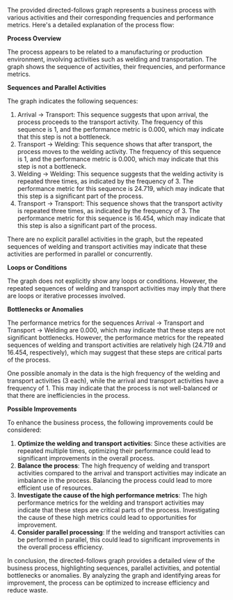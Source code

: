 The provided directed-follows graph represents a business process with various activities and their corresponding frequencies and performance metrics. Here's a detailed explanation of the process flow:

**Process Overview**

The process appears to be related to a manufacturing or production environment, involving activities such as welding and transportation. The graph shows the sequence of activities, their frequencies, and performance metrics.

**Sequences and Parallel Activities**

The graph indicates the following sequences:

1. Arrival -> Transport: This sequence suggests that upon arrival, the process proceeds to the transport activity. The frequency of this sequence is 1, and the performance metric is 0.000, which may indicate that this step is not a bottleneck.
2. Transport -> Welding: This sequence shows that after transport, the process moves to the welding activity. The frequency of this sequence is 1, and the performance metric is 0.000, which may indicate that this step is not a bottleneck.
3. Welding -> Welding: This sequence suggests that the welding activity is repeated three times, as indicated by the frequency of 3. The performance metric for this sequence is 24.719, which may indicate that this step is a significant part of the process.
4. Transport -> Transport: This sequence shows that the transport activity is repeated three times, as indicated by the frequency of 3. The performance metric for this sequence is 16.454, which may indicate that this step is also a significant part of the process.

There are no explicit parallel activities in the graph, but the repeated sequences of welding and transport activities may indicate that these activities are performed in parallel or concurrently.

**Loops or Conditions**

The graph does not explicitly show any loops or conditions. However, the repeated sequences of welding and transport activities may imply that there are loops or iterative processes involved.

**Bottlenecks or Anomalies**

The performance metrics for the sequences Arrival -> Transport and Transport -> Welding are 0.000, which may indicate that these steps are not significant bottlenecks. However, the performance metrics for the repeated sequences of welding and transport activities are relatively high (24.719 and 16.454, respectively), which may suggest that these steps are critical parts of the process.

One possible anomaly in the data is the high frequency of the welding and transport activities (3 each), while the arrival and transport activities have a frequency of 1. This may indicate that the process is not well-balanced or that there are inefficiencies in the process.

**Possible Improvements**

To enhance the business process, the following improvements could be considered:

1. **Optimize the welding and transport activities**: Since these activities are repeated multiple times, optimizing their performance could lead to significant improvements in the overall process.
2. **Balance the process**: The high frequency of welding and transport activities compared to the arrival and transport activities may indicate an imbalance in the process. Balancing the process could lead to more efficient use of resources.
3. **Investigate the cause of the high performance metrics**: The high performance metrics for the welding and transport activities may indicate that these steps are critical parts of the process. Investigating the cause of these high metrics could lead to opportunities for improvement.
4. **Consider parallel processing**: If the welding and transport activities can be performed in parallel, this could lead to significant improvements in the overall process efficiency.

In conclusion, the directed-follows graph provides a detailed view of the business process, highlighting sequences, parallel activities, and potential bottlenecks or anomalies. By analyzing the graph and identifying areas for improvement, the process can be optimized to increase efficiency and reduce waste.